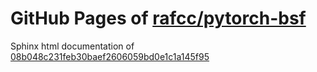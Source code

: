 GitHub Pages of [rafcc/pytorch-bsf](https://github.com/rafcc/pytorch-bsf)
===
Sphinx html documentation of [08b048c231feb30baef2606059bd0e1c1a145f95](https://github.com/rafcc/pytorch-bsf/tree/08b048c231feb30baef2606059bd0e1c1a145f95)
